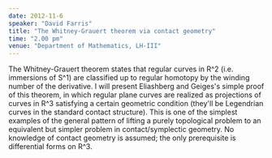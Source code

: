```yaml
---
date: 2012-11-6
speaker: "David Farris"
title: "The Whitney-Grauert theorem via contact geometry"
time: "2.00 pm" 
venue: "Department of Mathematics, LH-III"
---
```

The Whitney-Grauert theorem states that regular curves in R^2 (i.e. immersions of S^1) are classified up to regular homotopy by the winding number of the derivative. I will present Eliashberg and Geiges's simple proof of this theorem, in which regular plane curves are realized as projections of curves in R^3 satisfying a certain geometric condition (they'll be Legendrian curves in the standard contact structure). This is one of the simplest examples of the general pattern of lifting a purely topological problem to an equivalent but simpler problem in contact/symplectic geometry. No knowledge of contact geometry is assumed; the only prerequisite is differential forms on R^3.
